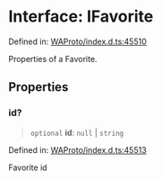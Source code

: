 # Interface: IFavorite

Defined in: [WAProto/index.d.ts:45510](https://github.com/Fokusdotid/bail/blob/546bbbb35e652e95f45982a71bee62b2c682e4eb/WAProto/index.d.ts#L45510)

Properties of a Favorite.

## Properties

### id?

> `optional` **id**: `null` \| `string`

Defined in: [WAProto/index.d.ts:45513](https://github.com/Fokusdotid/bail/blob/546bbbb35e652e95f45982a71bee62b2c682e4eb/WAProto/index.d.ts#L45513)

Favorite id
